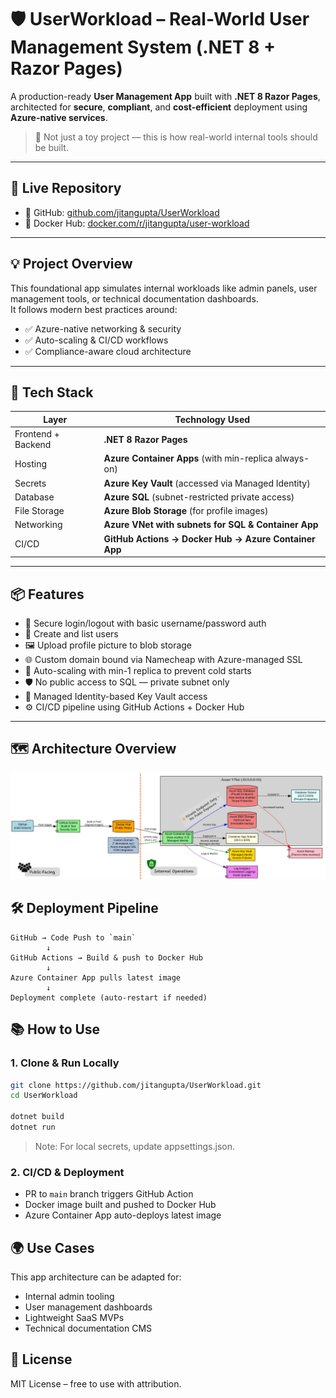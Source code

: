 # 🛡️ UserWorkload – Real-World User Management System (.NET 8 + Razor Pages)

A production-ready **User Management App** built with **.NET 8 Razor Pages**, architected for **secure**, **compliant**, and **cost-efficient** deployment using **Azure-native services**.

> 🚀 Not just a toy project — this is how real-world internal tools should be built.

---

## 📌 Live Repository

- 🔗 GitHub: [github.com/jitangupta/UserWorkload](https://github.com/jitangupta/UserWorkload)  
- 🐳 Docker Hub: [docker.com/r/jitangupta/user-workload](https://hub.docker.com/repository/docker/jitangupta/user-workload/general)

---

## 💡 Project Overview

This foundational app simulates internal workloads like admin panels, user management tools, or technical documentation dashboards.  
It follows modern best practices around:

- ✅ Azure-native networking & security
- ✅ Auto-scaling & CI/CD workflows
- ✅ Compliance-aware cloud architecture

---

## 🧰 Tech Stack

| Layer              | Technology Used                                      |
|--------------------|------------------------------------------------------|
| Frontend + Backend | **.NET 8 Razor Pages**                               |
| Hosting            | **Azure Container Apps** (with min-replica always-on)|
| Secrets            | **Azure Key Vault** (accessed via Managed Identity)  |
| Database           | **Azure SQL** (subnet-restricted private access)     |
| File Storage       | **Azure Blob Storage** (for profile images)          |
| Networking         | **Azure VNet with subnets for SQL & Container App**  |
| CI/CD              | **GitHub Actions → Docker Hub → Azure Container App**|

---

## 📦 Features

- 🔐 Secure login/logout with basic username/password auth  
- 👤 Create and list users  
- 🖼️ Upload profile picture to blob storage  
- 🌐 Custom domain bound via Namecheap with Azure-managed SSL  
- 🔄 Auto-scaling with min-1 replica to prevent cold starts  
- 🛡️ No public access to SQL — private subnet only  
- 🔑 Managed Identity-based Key Vault access  
- ⚙️ CI/CD pipeline using GitHub Actions + Docker Hub  

---

## 🗺️ Architecture Overview
![Architecture Overview](Architecture%20Overview.png)

## 🛠 Deployment Pipeline
```text
GitHub → Code Push to `main`
        ↓
GitHub Actions → Build & push to Docker Hub
        ↓
Azure Container App pulls latest image
        ↓
Deployment complete (auto-restart if needed)
```

## 📚 How to Use

### 1. Clone & Run Locally
```bash
git clone https://github.com/jitangupta/UserWorkload.git
cd UserWorkload

dotnet build
dotnet run
```
> Note: For local secrets, update appsettings.json.

### 2. CI/CD & Deployment
- PR to `main` branch triggers GitHub Action
- Docker image built and pushed to Docker Hub
- Azure Container App auto-deploys latest image

## 🌍 Use Cases
This app architecture can be adapted for:
- Internal admin tooling
- User management dashboards
- Lightweight SaaS MVPs
- Technical documentation CMS

## 📄 License
MIT License – free to use with attribution.
